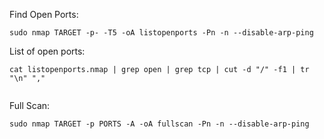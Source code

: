 Find Open Ports:
```
sudo nmap TARGET -p- -T5 -oA listopenports -Pn -n --disable-arp-ping

```

List of open ports:
```
cat listopenports.nmap | grep open | grep tcp | cut -d "/" -f1 | tr "\n" ","


```

Full Scan:
```
sudo nmap TARGET -p PORTS -A -oA fullscan -Pn -n --disable-arp-ping


```